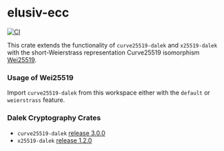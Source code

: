 # elusiv-ecc
[![CI](https://github.com/elusiv-privacy/elusiv-ecc/actions/workflows/test.yaml/badge.svg)](https://github.com/elusiv-privacy/elusiv-ecc/actions/workflows/test.yaml)

This crate extends the functionality of `curve25519-dalek` and `x25519-dalek` with the short-Weierstrass representation Curve25519 isomorphism [Wei25519](https://datatracker.ietf.org/doc/html/draft-ietf-lwig-curve-representations-23).

### Usage of Wei25519
Import `curve25519-dalek` from this workspace either with the `default` or `weierstrass` feature.

### Dalek Cryptography Crates
- `curve25519-dalek` [release 3.0.0](https://github.com/dalek-cryptography/curve25519-dalek/releases/tag/3.0.0)
- `x25519-dalek` [release 1.2.0](https://github.com/dalek-cryptography/x25519-dalek/releases/tag/1.2.0)